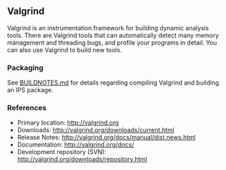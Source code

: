 ## Valgrind

Valgrind is an instrumentation framework for building dynamic analysis tools. There are Valgrind tools that can automatically detect many memory management and threading bugs, and profile your programs in detail. You can also use Valgrind to build new tools.

### Packaging
See [BUILDNOTES.md](Build/BUILDNOTES.md) for details regarding compiling Valgrind and building an IPS package.


### References
- Primary location:  http://valgrind.org
- Downloads:  http://valgrind.org/downloads/current.html
- Release Notes:  http://valgrind.org/docs/manual/dist.news.html
- Documentation:  http://valgrind.org/docs/
- Development repository (SVN):  http://valgrind.org/downloads/repository.html
